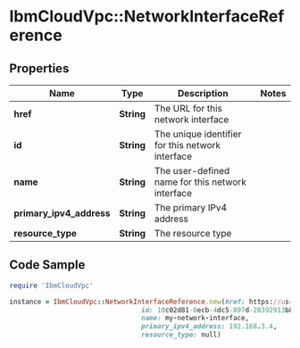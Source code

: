 # IbmCloudVpc::NetworkInterfaceReference

## Properties

Name | Type | Description | Notes
------------ | ------------- | ------------- | -------------
**href** | **String** | The URL for this network interface | 
**id** | **String** | The unique identifier for this network interface | 
**name** | **String** | The user-defined name for this network interface | 
**primary_ipv4_address** | **String** | The primary IPv4 address | 
**resource_type** | **String** | The resource type | 

## Code Sample

```ruby
require 'IbmCloudVpc'

instance = IbmCloudVpc::NetworkInterfaceReference.new(href: https://us-south.iaas.cloud.ibm.com/v1/instances/1e09281b-f177-46fb-baf1-bc152b2e391a/network_interfaces/10c02d81-0ecb-4dc5-897d-28392913b81e,
                                 id: 10c02d81-0ecb-4dc5-897d-28392913b81e,
                                 name: my-network-interface,
                                 primary_ipv4_address: 192.168.3.4,
                                 resource_type: null)
```


